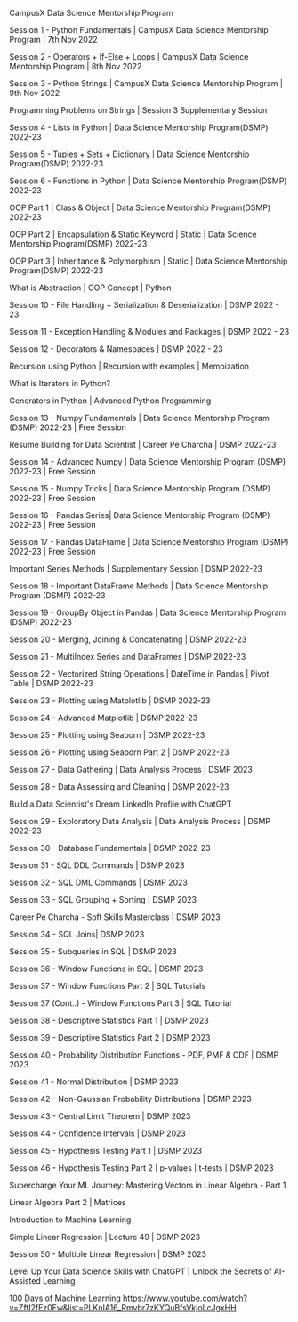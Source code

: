 CampusX Data Science Mentorship Program

Session 1 - Python Fundamentals | CampusX Data Science Mentorship Program | 7th Nov 2022

Session 2 - Operators + If-Else + Loops | CampusX Data Science Mentorship Program | 8th Nov 2022

Session 3 - Python Strings | CampusX Data Science Mentorship Program | 9th Nov 2022

Programming Problems on Strings | Session 3 Supplementary Session

Session 4 - Lists in Python | Data Science Mentorship Program(DSMP) 2022-23

Session 5 - Tuples + Sets + Dictionary | Data Science Mentorship Program(DSMP) 2022-23

Session 6 - Functions in Python | Data Science Mentorship Program(DSMP) 2022-23

OOP Part 1 | Class & Object | Data Science Mentorship Program(DSMP) 2022-23

OOP Part 2 | Encapsulation & Static Keyword | Static | Data Science Mentorship Program(DSMP) 2022-23

OOP Part 3 | Inheritance & Polymorphism | Static | Data Science Mentorship Program(DSMP) 2022-23

What is Abstraction | OOP Concept | Python

Session 10 - File Handling + Serialization & Deserialization | DSMP 2022 - 23

Session 11 - Exception Handling & Modules and Packages | DSMP 2022 - 23

Session 12 - Decorators & Namespaces | DSMP 2022 - 23

Recursion using Python | Recursion with examples | Memoization

What is Iterators in Python?

Generators in Python | Advanced Python Programming

Session 13 - Numpy Fundamentals | Data Science Mentorship Program (DSMP) 2022-23 | Free Session

Resume Building for Data Scientist | Career Pe Charcha | DSMP 2022-23

Session 14 - Advanced Numpy | Data Science Mentorship Program (DSMP) 2022-23 | Free Session

Session 15 - Numpy Tricks | Data Science Mentorship Program (DSMP) 2022-23 | Free Session

Session 16 - Pandas Series| Data Science Mentorship Program (DSMP) 2022-23 | Free Session

Session 17 - Pandas DataFrame | Data Science Mentorship Program (DSMP) 2022-23 | Free Session

Important Series Methods | Supplementary Session | DSMP 2022-23

Session 18 - Important DataFrame Methods | Data Science Mentorship Program (DSMP) 2022-23

Session 19 - GroupBy Object in Pandas | Data Science Mentorship Program (DSMP) 2022-23

Session 20 - Merging, Joining & Concatenating | DSMP 2022-23

Session 21 - MultiIndex Series and DataFrames | DSMP 2022-23

Session 22 - Vectorized String Operations | DateTime in Pandas | Pivot Table | DSMP 2022-23

Session 23 - Plotting using Matplotlib | DSMP 2022-23

Session 24 - Advanced Matplotlib | DSMP 2022-23

Session 25 - Plotting using Seaborn | DSMP 2022-23

Session 26 - Plotting using Seaborn Part 2 | DSMP 2022-23

Session 27 - Data Gathering | Data Analysis Process | DSMP 2023

Session 28 - Data Assessing and Cleaning | DSMP 2022-23

Build a Data Scientist's Dream LinkedIn Profile with ChatGPT

Session 29 - Exploratory Data Analysis | Data Analysis Process | DSMP 2022-23

Session 30 - Database Fundamentals | DSMP 2022-23

Session 31 - SQL DDL Commands | DSMP 2023

Session 32 - SQL DML Commands | DSMP 2023

Session 33 - SQL Grouping + Sorting | DSMP 2023

Career Pe Charcha - Soft Skills Masterclass | DSMP 2023

Session 34 - SQL Joins| DSMP 2023

Session 35 - Subqueries in SQL | DSMP 2023

Session 36 - Window Functions in SQL | DSMP 2023

Session 37 - Window Functions Part 2 | SQL Tutorials

Session 37 (Cont..) - Window Functions Part 3 | SQL Tutorial

Session 38 - Descriptive Statistics Part 1 | DSMP 2023

Session 39 - Descriptive Statistics Part 2 | DSMP 2023

Session 40 - Probability Distribution Functions - PDF, PMF & CDF | DSMP 2023

Session 41 - Normal Distribution | DSMP 2023

Session 42 - Non-Gaussian Probability Distributions | DSMP 2023

Session 43 - Central Limit Theorem | DSMP 2023

Session 44 - Confidence Intervals | DSMP 2023

Session 45 - Hypothesis Testing Part 1 | DSMP 2023

Session 46 - Hypothesis Testing Part 2 | p-values | t-tests | DSMP 2023

Supercharge Your ML Journey: Mastering Vectors in Linear Algebra - Part 1

Linear Algebra Part 2 | Matrices

Introduction to Machine Learning

Simple Linear Regression | Lecture 49 | DSMP 2023

Session 50 - Multiple Linear Regression | DSMP 2023

Level Up Your Data Science Skills with ChatGPT | Unlock the Secrets of AI-Assisted Learning


100 Days of Machine Learning
https://www.youtube.com/watch?v=ZftI2fEz0Fw&list=PLKnIA16_Rmvbr7zKYQuBfsVkjoLcJgxHH
